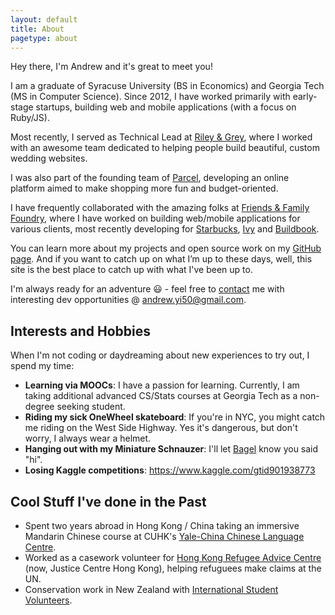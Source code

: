```yaml
---
layout: default
title: About 
pagetype: about
---
```


<div class="bg-img profile-picture-louvre2 bg-img-circle bg-img-floater"></div>

Hey there, I'm Andrew and it's great to meet you!

I am a graduate of Syracuse University (BS in Economics) and Georgia Tech (MS in Computer Science). Since 2012, I have worked primarily with early-stage startups, building web and mobile applications (with a focus on Ruby/JS).

Most recently, I served as Technical Lead at [Riley & Grey](https://www.rileygrey.com), where I worked with an awesome team dedicated to helping people build beautiful, custom wedding websites. 

I was also part of the founding team of [Parcel](https://www.thisisparcel.com), developing an online platform aimed to make shopping more fun and budget-oriented.

I have frequently collaborated with the amazing folks at [Friends & Family Foundry](https://www.friendsfamily.co), where I have worked on building web/mobile applications for various clients, most recently developing for [Starbucks](https://www.starbucks.com), [Ivy](https://www.ivy.com) and [Buildbook](https://www.buildbook.co).


You can learn more about my projects and open source work on my [GitHub page](https://www.github.com/AndrewHYi). And if you want to catch up on what I’m up to these days, well, this site is the best place to catch up with what I've been up to. 

I'm always ready for an adventure 😃 - feel free to [contact](/contact) me with interesting dev opportunities @ <andrew.yi50@gmail.com>.



## Interests and Hobbies

When I'm not coding or daydreaming about new experiences to try out, I spend my time:

- **Learning via MOOCs**: I have a passion for learning. Currently, I am taking additional advanced CS/Stats courses at Georgia Tech as a non-degree seeking student. 
- **Riding my sick OneWheel skateboard**: If you're in NYC, you might catch me riding on the West Side Highway. Yes it's dangerous, but don't worry, I always wear a helmet.
- **Hanging out with my Miniature Schnauzer**: I'll let [Bagel](/bagel.html) know you said "hi".
- **Losing Kaggle competitions**: <https://www.kaggle.com/gtid901938773>

## Cool Stuff I've done in the Past
- Spent two years abroad in Hong Kong / China taking an immersive Mandarin Chinese course at CUHK's [Yale-China Chinese Language Centre](https://www.ycclc.cuhk.edu.hk/default.aspx?pg=home).
- Worked as a casework volunteer for [Hong Kong Refugee Advice Centre](https://www.justicecentre.org.hk/) (now, Justice Centre Hong Kong), helping refuguees make claims at the UN.
- Conservation work in New Zealand with [International Student Volunteers](https://globalvolunteers.org/students/).